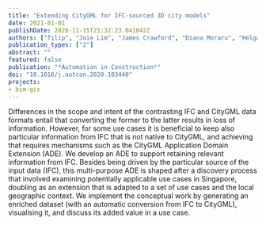 ```yaml
---
title: "Extending CityGML for IFC-sourced 3D city models"
date: 2021-01-01
publishDate: 2020-11-15T21:32:23.041042Z
authors: ["filip", "Joie Lim", "James Crawford", "Diana Moraru", "Helga Tauscher", "Amol Konde", "Kamel Adouane", "Simon Lawrence", "Patrick Janssen", "Rudi Stouffs"]
publication_types: ["2"]
abstract: ""
featured: false
publication: "*Automation in Construction*"
doi: "10.1016/j.autcon.2020.103440"
projects:
- bim-gis
---
```


Differences in the scope and intent of the contrasting IFC and CityGML data formats entail that converting the former to the latter results in loss of information.
However, for some use cases it is beneficial to keep also particular information from IFC that is not native to CityGML, and achieving that requires mechanisms such as the CityGML Application Domain Extension (ADE).
We develop an ADE to support retaining relevant information from IFC.
Besides being driven by the particular source of the input data (IFC), this multi-purpose ADE is shaped after a discovery process that involved examining potentially applicable use cases in Singapore, doubling as an extension that is adapted to a set of use cases and the local geographic context.
We implement the conceptual work by generating an enriched dataset (with an automatic conversion from IFC to CityGML), visualising it, and discuss its added value in a use case.